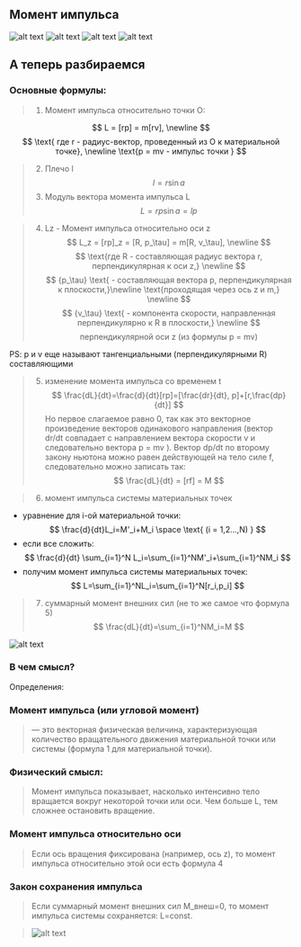 ## Момент импульса

![alt text](alex_image.png)
![alt text](alex_image-1.png)
![alt text](alex_image-2.png)
![alt text](alex_image-3.png)


## А теперь разбираемся
### Основные формулы:

>  1) Момент импульса относительно точки О:

$$
L = [rp] = m[rv], \newline
$$ 
$$
\text{ где r - радиус-вектор, проведенный из О к материальной точке}, \newline \text{p = mv - импульс точки }
$$

> 2) Плечо l 
$$
l = r \sin{a}
$$
> 3) Модуль вектора момента импульса L
$$
L = rp \sin{a}=lp
$$ 

> 4) Lz - Момент импульса относительно оси z
$$
L_z = [rp]_z = [R, p_\tau] = m[R, v_\tau], \newline
$$
$$
\text{где R - составляющая радиус вектора r, перпендикулярная к оси z,}
\newline
$$
$$
{p_\tau} \text{ - составляющая вектора p, перпендикулярная к плоскости,}\newline
\text{проходящая через ось z и m,}
\newline 
$$
$$
{v_\tau} \text{ - компонента скорости, направленная перпендикулярно к R в плоскости,} 
\newline 
$$
$$
\text{перпендикулярной оси z (из формулы p = mv)}
$$

PS: p и v еще называют тангенциальными (перпендикулярными R) составляющими
>5) изменение момента импульса со временем t
$$
\frac{dL}{dt}=\frac{d}{dt}[rp]=[\frac{dr}{dt}, p]+[r,\frac{dp}{dt}]
$$
Но первое слагаемое равно 0, так как это векторное произведение векторов одинакового направления (вектор dr/dt совпадает с направлением вектора скорости v и следовательно вектора p = mv ). Вектор dp/dt по второму закону ньютона можно равен действующей на тело силе f, следовательно можно записать так:
$$
\frac{dL}{dt} = [rf] = M
$$

>6) момент импульса системы материальных точек

- уравнение для i-ой материальной точки:
$$
\frac{d}{dt}L_i=M'_i+M_i \space \text{ (i = 1,2...,N) }
$$
- если все сложить:
$$
\frac{d}{dt} \sum_{i=1}^N L_i=\sum_{i=1}^NM'_i+\sum_{i=1}^NM_i
$$
- получим момент импульса системы материальных точек:
$$
L=\sum_{i=1}^NL_i=\sum_{i=1}^N[r_i,p_i]
$$

>7) суммарный момент внешних сил (не то же самое что формула 5)
$$
\frac{dL}{dt}=\sum_{i=1}^NM_i=M
$$

![alt text](alex_image-4.png)

### В чем смысл?
Определения:

### Момент импульса (или угловой момент)
> — это векторная физическая величина, характеризующая количество вращательного движения материальной точки или системы (формула 1 для материальной точки).

### Физический смысл:
>Момент импульса показывает, насколько интенсивно тело вращается вокруг некоторой точки или оси. Чем больше 
L, тем сложнее остановить вращение.

### Момент импульса относительно оси
> Если ось вращения фиксирована (например, ось z), то момент импульса относительно этой оси есть формула 4

### Закон сохранения импульса
> Если суммарный момент внешних сил M_внеш=0, то момент импульса системы сохраняется: L=const.

> ![alt text](alex_image5.png)